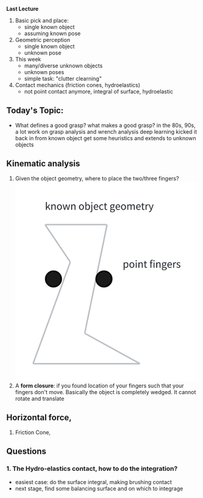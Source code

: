 **Last Lecture** 
1. Basic pick and place:
   - single known object
   - assuming known pose
2. Geometric perception
   - single known object
   - unknown pose
3. This week
   - many/diverse unknown objects
   - unknown poses
   - simple task: "clutter clearning"
4. Contact mechanics (friction cones, hydroelastics)
   - not point contact anymore, integral of surface, hydroelastic 

## Today's Topic: 
- What defines a good grasp? what makes a good grasp?
in the 80s, 90s, a lot work on grasp analysis and wrench analysis
deep learning kicked it back in
from known object get some heuristics and extends to unknown objects

## Kinematic analysis
1. Given the object geometry, where to place the two/three fingers?
![simple grasp](./assets/simpleGrasp.png) 
2. A **form closure**: if you found location of your fingers such that your fingers don't move. Basically the object is completely wedged. It cannot rotate and translate


## Horizontal force,
1. Friction Cone, 

## Questions
### 1. The Hydro-elastics contact, how to do the integration?
- easiest case: do the surface integral, making brushing contact
- next stage, find some balancing surface and on which to integrage



